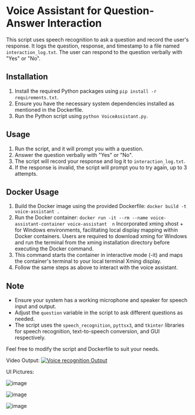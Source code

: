 # Voice Assistant for Question-Answer Interaction

This script uses speech recognition to ask a question and record the user's response. It logs the question, response, and timestamp to a file named `interaction_log.txt`. The user can respond to the question verbally with "Yes" or "No".

## Installation

1. Install the required Python packages using `pip install -r requirements.txt`.
2. Ensure you have the necessary system dependencies installed as mentioned in the Dockerfile.
3. Run the Python script using `python VoiceAssistant.py`.

## Usage

1. Run the script, and it will prompt you with a question.
2. Answer the question verbally with "Yes" or "No".
3. The script will record your response and log it to `interaction_log.txt`.
4. If the response is invalid, the script will prompt you to try again, up to 3 attempts.

## Docker Usage

1. Build the Docker image using the provided Dockerfile: `docker build -t voice-assistant .`
2. Run the Docker container: `docker run -it --rm --name voice-assistant-container voice-assistant  n`
   Incorporated xming xhost + for Windows environments, facilitating local display mapping within Docker containers. Users are required to download xming for Windows and run the terminal from the xming installation directory before executing the Docker command.
3. This command starts the container in interactive mode (-it) and maps the container's terminal to your local terminal Xming display.
4. Follow the same steps as above to interact with the voice assistant.

## Note

- Ensure your system has a working microphone and speaker for speech input and output.
- Adjust the `question` variable in the script to ask different questions as needed.
- The script uses the `speech_recognition`, `pyttsx3`, and `tkinter` libraries for speech recognition, text-to-speech conversion, and GUI respectively.

Feel free to modify the script and Dockerfile to suit your needs.


Video Output:
[![Voice recognition Output](https://img.youtube.com/vi/sRqkT-Q5428)](https://www.youtube.com/watch?v=sRqkT-Q5428)


UI Pictures:

![image](https://github.com/avinashpittu/Projects/assets/133165582/f059a65c-e8fe-4ac4-89ca-6769982cb18e)

![image](https://github.com/avinashpittu/Projects/assets/133165582/e208386d-bcd6-4866-9684-dc795cc851f4)

![image](https://github.com/avinashpittu/Projects/assets/133165582/86cee3e3-bd60-4d0d-99bf-05c53df6ac05)


